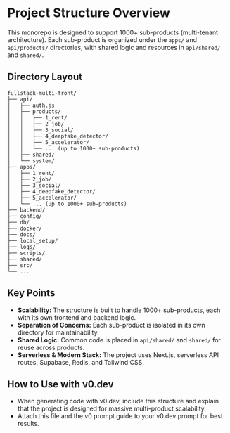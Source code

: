 # Project Structure Overview

This monorepo is designed to support 1000+ sub-products (multi-tenant architecture). Each sub-product is organized under the `apps/` and `api/products/` directories, with shared logic and resources in `api/shared/` and `shared/`.

## Directory Layout

```
fullstack-multi-front/
├── api/
│   ├── auth.js
│   ├── products/
│   │   ├── 1_rent/
│   │   ├── 2_job/
│   │   ├── 3_social/
│   │   ├── 4_deepfake_detector/
│   │   ├── 5_accelerator/
│   │   └── ... (up to 1000+ sub-products)
│   ├── shared/
│   └── system/
├── apps/
│   ├── 1_rent/
│   ├── 2_job/
│   ├── 3_social/
│   ├── 4_deepfake_detector/
│   ├── 5_accelerator/
│   └── ... (up to 1000+ sub-products)
├── backend/
├── config/
├── db/
├── docker/
├── docs/
├── local_setup/
├── logs/
├── scripts/
├── shared/
├── src/
└── ...
```

## Key Points
- **Scalability:** The structure is built to handle 1000+ sub-products, each with its own frontend and backend logic.
- **Separation of Concerns:** Each sub-product is isolated in its own directory for maintainability.
- **Shared Logic:** Common code is placed in `api/shared/` and `shared/` for reuse across products.
- **Serverless & Modern Stack:** The project uses Next.js, serverless API routes, Supabase, Redis, and Tailwind CSS.

## How to Use with v0.dev
- When generating code with v0.dev, include this structure and explain that the project is designed for massive multi-product scalability.
- Attach this file and the v0 prompt guide to your v0.dev prompt for best results. 